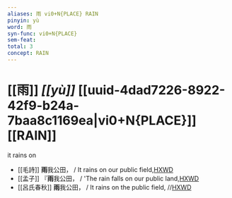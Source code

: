 ```yaml
---
aliases: 雨 vi0+N{PLACE} RAIN
pinyin: yù
word: 雨
syn-func: vi0+N{PLACE}
sem-feat: 
total: 3
concept: RAIN 
---
```

# [[雨]] *[[yù]]*  [[uuid-4dad7226-8922-42f9-b24a-7baa8c1169ea|vi0+N{PLACE}]] [[RAIN]]
it rains on
 - [[毛詩]] **雨**我公田， / It rains on our public field,[HXWD](https://hxwd.org/textview.html?location=KR1c0001_tls_021-12a.4)
 - [[孟子]] 『**雨**我公田， / 'The rain falls on our public land,[HXWD](https://hxwd.org/textview.html?location=KR1h0001_tls_005-15a.32)
 - [[呂氏春秋]] **雨**我公田， / It rains on the public field, //[HXWD](https://hxwd.org/textview.html?location=KR3j0009_tls_013-34a.11)